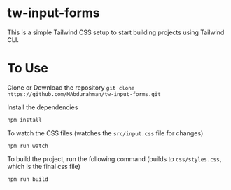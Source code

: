# tw-input-forms

This is a simple Tailwind CSS setup to start building projects using Tailwind CLI.

# To Use 

Clone or Download the repository
`git clone https://github.com/MAbdurahman/tw-input-forms.git`

Install the dependencies

`npm install`

To watch the CSS files
(watches the `src/input.css` file for changes)

`npm run watch`

To build the project, run the following command
(builds to `css/styles.css`, which is the final css file)

`npm run build`